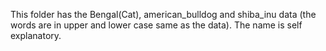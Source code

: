This folder has the Bengal(Cat), american_bulldog and shiba_inu data (the words are in upper and lower case same as the data).
The name is self explanatory.
